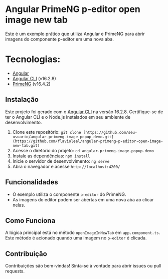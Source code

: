 # Angular PrimeNG p-editor open image new tab

Este é um exemplo prático que utiliza Angular e PrimeNG para abrir imagens do componente p-editor em uma nova aba.

# Tecnologias:

- [Angular](https://angular.io/)
- [Angular CLI](https://github.com/angular/angular-cli) (v16.2.8)
- [PrimeNG](https://www.primefaces.org/primeng) (v16.4.2)


## Instalação

Este projeto foi gerado com o [Angular CLI](https://github.com/angular/angular-cli) na versão 16.2.8. Certifique-se de ter o Angular CLI e o Node.js instalados em seu ambiente de desenvolvimento.

1. Clone este repositório: `git clone [https://github.com/seu-usuario/angular-primeng-image-popup-demo.git](https://github.com/flavioleal/angular-primeng-p-editor-open-image-new-tab.git)`
2. Acesse o diretório do projeto: `cd angular-primeng-image-popup-demo`
3. Instale as dependências: `npm install`
4. Inicie o servidor de desenvolvimento: `ng serve`
5. Abra o navegador e acesse `http://localhost:4200/`

## Funcionalidades

- O exemplo utiliza o componente `p-editor` do PrimeNG.
- As imagens do editor podem ser abertas em uma nova aba ao clicar nelas.

## Como Funciona

A lógica principal está no método `openImageInNewTab` em `app.component.ts`. Este método é acionado quando uma imagem no `p-editor` é clicada.

## Contribuição

Contribuições são bem-vindas! Sinta-se à vontade para abrir issues ou pull requests.
